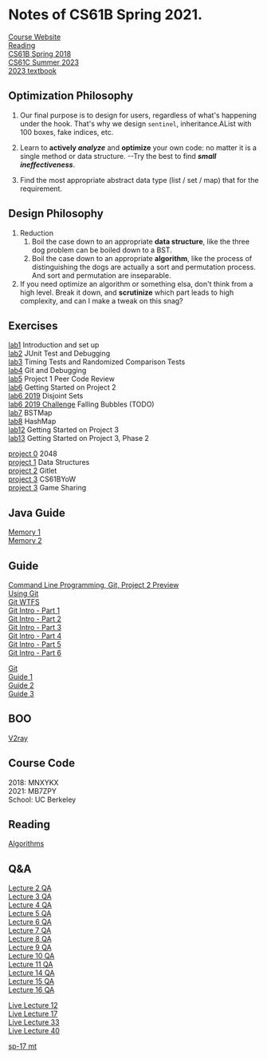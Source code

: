 # Notes of CS61B Spring 2021.
[Course Website](https://sp21.datastructur.es/)    
[Reading](https://joshhug.gitbooks.io/hug61b/content/)   
[CS61B Spring 2018](https://sp18.datastructur.es/)     
[CS61C Summer 2023](https://inst.eecs.berkeley.edu/~cs61c/su23/)   
[2023 textbook](https://cs61b-2.gitbook.io/cs61b-textbook/)  

## Optimization Philosophy
1. Our final purpose is to design for users, regardless of what's 
happening under the hook. That's why we design `sentinel`, 
inheritance.AList with 100 boxes, fake indices, etc.


2. Learn to **actively _analyze_** and **optimize** your own code: no matter it is a 
single method or data structure. --Try the best to find **_small ineffectiveness_**.


3. Find the  most appropriate abstract data type (list / set / map) that for the requirement.

## Design Philosophy
1. Reduction   
    1. Boil the case down to an appropriate **data structure**, like the three dog problem
    can be boiled down to a BST. 
    2. Boil the case down to an appropriate **algorithm**, like the process 
    of distinguishing the dogs are actually a sort and permutation process.
    And sort and permutation are inseparable.
2. If you need optimize an algorithm or something elsa, don't think from
a high level. Break it down, and **scrutinize** which part leads to high
complexity, and can I make a tweak on this snag?
## Exercises
[lab1](https://sp21.datastructur.es/materials/lab/lab1/lab1) Introduction and set up  
[lab2](https://sp21.datastructur.es/materials/lab/lab2/lab2) JUnit Test and Debugging  
[lab3](https://sp21.datastructur.es/materials/lab/lab3/lab3) Timing Tests and Randomized Comparison Tests   
[lab4](https://sp21.datastructur.es/materials/lab/lab4/lab4) Git and Debugging  
[lab5](https://sp21.datastructur.es/materials/lab/lab5/lab5) Project 1 Peer Code Review  
[lab6](https://sp21.datastructur.es/materials/lab/lab6/lab6) Getting Started on Project 2   
[lab6 2019](https://sp19.datastructur.es/materials/lab/lab6/lab6) Disjoint Sets     
[lab6 2019 Challenge](https://sp19.datastructur.es/materials/clab/clab6/clab6) Falling Bubbles (TODO)   
[lab7](https://sp21.datastructur.es/materials/lab/lab7/lab7) BSTMap   
[lab8](https://sp21.datastructur.es/materials/lab/lab8/lab8) HashMap  
[lab12](https://sp21.datastructur.es/materials/lab/lab12/lab12) Getting Started on Project 3  
[lab13]() Getting Started on Project 3, Phase 2 

[project 0](https://sp21.datastructur.es/materials/proj/proj0/proj0) 2048   
[project 1](https://sp21.datastructur.es/materials/proj/proj1/proj1) Data Structures   
[project 2](https://sp21.datastructur.es/materials/proj/proj2/proj2) Gitlet  
[project 3](https://sp21.datastructur.es/materials/proj/proj3/proj3) CS61BYoW  
[project 3](https://sp21.datastructur.es/materials/proj/proj3/proj3GameSharing) Game Sharing  

## Java Guide
[Memory 1](http://blog.kiyanpro.com/2016/10/07/system_design/memory-usage-estimation-in-java/)     
[Memory 2](https://www.javamex.com/tutorials/memory/object_memory_usage.shtml)    
## Guide
[Command Line Programming, Git, Project 2 Preview](https://www.youtube.com/watch?v=fvhqn5PeU_Q)     
[Using Git](https://sp19.datastructur.es/materials/guides/using-git)    
[Git WTFS](https://sp19.datastructur.es/materials/guides/git-wtfs)   
[Git Intro - Part 1](https://www.youtube.com/watch?v=yWBzCAY_5UI)    
[Git Intro - Part 2](https://www.youtube.com/watch?v=CnMpARAOhFg)     
[Git Intro - Part 3](https://www.youtube.com/watch?v=t0tzTcZESWk)     
[Git Intro - Part 4](https://www.youtube.com/watch?v=ca1oCEMQGRQ)     
[Git Intro - Part 5](https://www.youtube.com/watch?v=dZbj9gjjYv8)    
[Git Intro - Part 6](https://www.youtube.com/watch?v=r0oHi0vXhLE)    

[Git](https://blog.csdn.net/rory_wind/article/details/108374879)   
[Guide 1](https://www.1point3acres.com/bbs/thread-908806-1-1.html)   
[Guide 2](https://zhuanlan.zhihu.com/p/434144861)    
[Guide 3](https://docs.google.com/document/d/1lh1GyJfP4d99Kd2ubFWcHtzMgwW4M3aMDLqafMCGO7I/edit)      


## BOO
[V2ray](https://github.com/2dust/v2rayN)
## Course Code
2018: MNXYKX    
2021: MB7ZPY  
School: UC Berkeley  

## Reading
[Algorithms](https://algs4.cs.princeton.edu/home/)

## Q&A
[Lecture 2 QA](https://www.youtube.com/watch?v=M5LUOLo4k3Y)   
[Lecture 3 QA](https://www.youtube.com/watch?v=51YjFL6nBFo)   
[Lecture 4 QA](https://www.youtube.com/watch?v=20ZhW106838)   
[Lecture 5 QA](https://www.youtube.com/watch?v=46DJBZC5Yvc)   
[Lecture 6 QA](https://www.youtube.com/watch?v=IIZitaB3AVE)   
[Lecture 7 QA](https://www.youtube.com/watch?v=bN_nbaZIPfU)   
[Lecture 8 QA](https://www.youtube.com/watch?v=GGzoibmx9uY)   
[Lecture 9 QA](https://www.youtube.com/watch?v=GzrokKOAxjw)   
[Lecture 10 QA](https://www.youtube.com/watch?v=7T8eEzmPGT8)   
[Lecture 11 QA](https://www.youtube.com/watch?v=7bKEipkOj_4)    
[Lecture 14 QA](https://www.youtube.com/watch?v=Vkz2BDbcAKM)   
[Lecture 15 QA](https://www.youtube.com/watch?v=Wsb9kP59VS4)   
[Lecture 16 QA](https://www.youtube.com/watch?v=wTAFtYZ4wdY) 

[Live Lecture 12](https://www.youtube.com/watch?v=fvhqn5PeU_Q)  
[Live Lecture 17](https://www.youtube.com/watch?v=0uiVyTt8A1E)  
[Live Lecture 33](https://www.youtube.com/watch?v=KvgSAIhGn8A)   
[Live Lecture 40](https://www.youtube.com/watch?v=5VH8k7n1520)   

[sp-17 mt](https://hkn.eecs.berkeley.edu/examfiles/cs61b_sp17_mt1.pdf#page=5)
